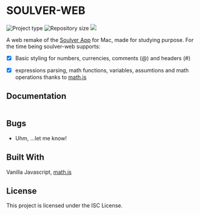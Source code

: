 # SOULVER-WEB

![](https://img.shields.io/badge/type-JS_Library-brightgreen.svg "Project type")
![](https://img.shields.io/github/repo-size/LorenzoCorbella74/soulver-web "Repository size")
![](https://img.shields.io/github/package-json/v/LorenzoCorbella74/soulver-web)

A web remake of the [Soulver App](https://www.acqualia.com/soulver/) for Mac, made for studying purpose. 
For the time being soulver-web supports:

- [x] Basic styling for numbers, currencies, comments (@) and headers (#)
- [X] expressions parsing, math functions, variables, assumtions and math operations thanks to [math.js](https://mathjs.org/)



## Documentation
```bash


```


## Bugs
- Uhm, ...let me know!

## Built With

Vanilla Javascript, [math.js](https://mathjs.org/)

## License

This project is licensed under the ISC License.